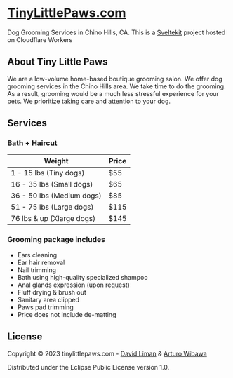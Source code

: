 # [TinyLittlePaws.com](https://tinylittlepaws.com?utm_source=github) 
Dog Grooming Services in Chino Hills, CA. This is a [Sveltekit](https://svelte.dev/) project hosted on Cloudflare Workers

## About Tiny Little Paws
We are a low-volume home-based boutique grooming salon. We offer dog grooming services in the Chino Hills area. We take time to do the grooming. As a result, grooming would be a much less stressful experience for your pets. We prioritize taking care and attention to your dog.

## Services

### Bath + Haircut

| Weight | Price  |
|--|--|
| 1 - 15 lbs (Tiny dogs) | $55 |
| 16 - 35 lbs (Small dogs) | $65 |
| 36 - 50 lbs (Medium dogs) | $85 |
| 51 - 75 lbs (Large dogs) | $115 |
| 76 lbs & up (Xlarge dogs) | $145 |

### Grooming package includes 
-   Ears cleaning
-   Ear hair removal
-   Nail trimming
-   Bath using high-quality specialized shampoo
-   Anal glands expression (upon request)
-   Fluff drying & brush out
-   Sanitary area clipped
-   Paws pad trimming
-   Price does not include de-matting

## License

Copyright © 2023 tinylittlepaws.com - [David Liman](https://dvliman.com/) & [Arturo Wibawa](https://www.arturowibawa.com/)

Distributed under the Eclipse Public License version 1.0.
